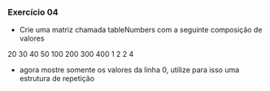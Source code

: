 ### Exercício 04


 - Crie uma matriz chamada tableNumbers com a seguinte composição de valores

20 30 40 50
100 200 300 400
1 2 2 4

- agora mostre somente os valores da linha 0, utilize para isso uma estrutura de repetição